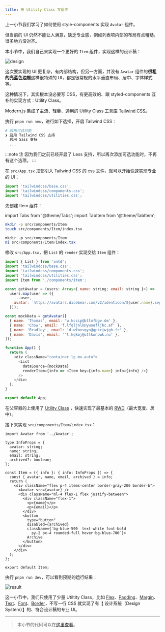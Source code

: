 ```yaml
---
title: ​​用 Utility Class 写组件
---
```


上一小节我们学习了如何使用 style-components 实现 `Avatar` 组件。

但当前的 UI 仍然不能让人满意，缺乏专业感，例如列表项内部的布局有点粗糙，很多地方没对齐。

本小节中，我们自己来实现一个更好的 `Item` 组件，实现这样的设计稿：

![design](https://lf3-static.bytednsdoc.com/obj/eden-cn/aphqeh7uhohpquloj/modern-js/docs/06/design2.png)

这次要实现的 UI 更复杂，有内部结构，但另一方面，并没有 `Avatar` 组件的**很粗的亮蓝色边框**这样很特殊的 UI，都是很常规的水平垂直布局、居中、字体样式等。

这种情况下，其实根本没必要写 CSS，有更高效的、跟 styled-components 互补的实现方式：Utility Class。

Modern.js 集成了主流、轻量、通用的 Utility Class 工具库 [Tailwind CSS](https://tailwindcss.com/)。

执行 `pnpm run new`，进行如下选择，开启 Tailwind CSS：

```bash
# 启用可选功能
❯ 启用 Tailwind CSS 支持
  启用 Sass 支持
  ...
```

:::note 注
因为我们之前已经开启了 Less 支持，所以再次添加可选功能时，不再有这个选项。
:::

在 `src/App.tsx` 顶部引入 Tailwind CSS 的 css 文件，就可以开始快速实现专业的 UI：

```js
import 'tailwindcss/base.css';
import 'tailwindcss/components.css';
import 'tailwindcss/utilities.css';
```

先创建 Item 组件：

import Tabs from '@theme/Tabs';
import TabItem from '@theme/TabItem';

<Tabs>
<TabItem value="macOS" label="macOS" default>

```bash
mkdir -p src/components/Item
touch src/components/Item/index.tsx
```

</TabItem>
<TabItem value="Windows" label="Windows">

```powershell
mkdir -p src/components/Item
ni src/components/Item/index.tsx
```

</TabItem>
</Tabs>

修改 `src/App.tsx`，把 `List` 的 `render` 实现交给 `Item` 组件：

```js
import { List } from 'antd';
import 'tailwindcss/base.css';
import 'tailwindcss/components.css';
import 'tailwindcss/utilities.css';
import Item from './components/Item';

const getAvatar = (users: Array<{ name: string; email: string }>) =>
  users.map(user => ({
    ...user,
    avatar: `https://avatars.dicebear.com/v2/identicon/${user.name}.svg`,
  }));

const mockData = getAvatar([
  { name: 'Thomas', email: 'w.kccip@bllmfbgv.dm' },
  { name: 'Chow', email: 'f.lfqljnlk@ywoefljhc.af' },
  { name: 'Bradley', email: 'd.wfovsqyo@gpkcjwjgb.fr' },
  { name: 'Davis', email: '"t.kqkoj@utlkwnpwk.nu' },
]);

function App() {
  return (
    <div className="container lg mx-auto">
      <List
        dataSource={mockData}
        renderItem={info => <Item key={info.name} info={info} />}
      />
    </div>
  );
}

export default App;
```

在父容器的上使用了 [Utility Class](https://tailwindcss.com/docs/container) ，快速实现了最基本的 [RWD](https://tailwindcss.com/docs/responsive-design)（最大宽度、居中）。

接下来实现 `src/components/Item/index.tsx`：

```tsx
import Avatar from '../Avatar';

type InfoProps = {
  avatar: string;
  name: string;
  email: string;
  archived?: boolean;
};

const Item = ({ info }: { info: InfoProps }) => {
  const { avatar, name, email, archived } = info;
  return (
    <div className="flex p-4 items-center border-gray-200 border-b">
      <Avatar src={avatar} />
      <div className="ml-4 flex-1 flex justify-between">
        <div className="flex-1">
          <p>{name}</p>
          <p>{email}</p>
        </div>
        <button
          type="button"
          disabled={archived}
          className={`bg-blue-500  text-white font-bold
            py-2 px-4 rounded-full hover:bg-blue-700`}>
          Archive
        </button>
      </div>
    </div>
  );
};

export default Item;
```

执行 `pnpm run dev`，可以看到预期的运行结果：

![result](https://lf3-static.bytednsdoc.com/obj/eden-cn/aphqeh7uhohpquloj/modern-js/docs/06/result2.png)

这一小节中，我们只使用了少量 Utiltity Class，比如 [Flex](https://tailwindcss.com/docs/display/)、[Padding](https://tailwindcss.com/docs/padding/)、[Margin](https://tailwindcss.com/docs/margin/)、[Text](https://tailwindcss.com/docs/text-color/)、[Font](https://tailwindcss.com/docs/font-weight/)、[Border](https://tailwindcss.com/docs/border-width)，不写一行 CSS 就实现了有【 设计系统（Design System）】的、符合设计稿的专业 UI。

---

> 本小节的代码可以在[这里查看](https://github.com/modern-js-dev/modern-js-examples/tree/main/tutorials/c06/hello-modern-2)。

